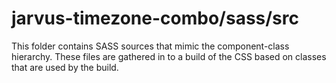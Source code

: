 # jarvus-timezone-combo/sass/src

This folder contains SASS sources that mimic the component-class hierarchy. These files
are gathered in to a build of the CSS based on classes that are used by the build.
